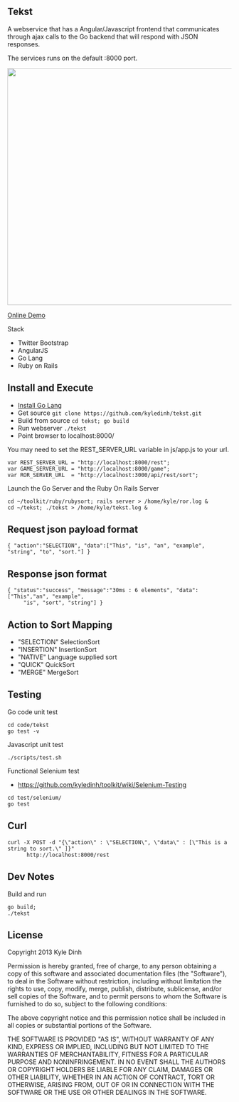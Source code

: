 Tekst
-----
A webservice that has a Angular/Javascript frontend that communicates through ajax calls to the Go backend that will respond with JSON responses.

The services runs on the default :8000 port.

<a href="http://kyledinh.com:8000/"><img src="https://lh5.googleusercontent.com/0E4nqO6llKpEu49I2Z37E8n_70MvzsNvyqjiOu-E-7QJvRZ3gKTJXB-MCBGj3sXQUBl8fQcvOU656PvZxFWNykhJS-N2amjCdaXceRNbenYY7TAXup6xx48-" 
height="531" width="600" /></a>

[Online Demo](http://kyledinh.com:8000/view/)

Stack
* Twitter Bootstrap
* AngularJS
* Go Lang
* Ruby on Rails

Install and Execute
-------------------
* [Install Go Lang](https://github.com/kyledinh/toolkit/wiki/Go)
* Get source `git clone https://github.com/kyledinh/tekst.git`
* Build from source `cd tekst; go build`
* Run webserver `./tekst`
* Point browser to localhost:8000/ 

You may need to set the REST_SERVER_URL variable in js/app.js to your url.
```
var REST_SERVER_URL = "http://localhost:8000/rest";
var GAME_SERVER_URL = "http://localhost:8000/game";
var ROR_SERVER_URL  = "http://localhost:3000/api/rest/sort";
```

Launch the Go Server and the Ruby On Rails Server
```
cd ~/toolkit/ruby/rubysort; rails server > /home/kyle/ror.log &
cd ~/tekst; ./tekst > /home/kyle/tekst.log &
```

Request json payload format
-------------------
```
{ "action":"SELECTION", "data":["This", "is", "an", "example", "string", "to", "sort."] }
```

Response json format
--------------------
```
{ "status":"success", "message":"30ms : 6 elements", "data": ["This","an", "example",
     "is", "sort", "string"] }
```

Action to Sort Mapping
----------------------
* "SELECTION" SelectionSort
* "INSERTION" InsertionSort
* "NATIVE" Language supplied sort
* "QUICK" QuickSort
* "MERGE" MergeSort

Testing
-------
Go code unit test
```
cd code/tekst
go test -v
```

Javascript unit test
```
./scripts/test.sh 
```

Functional Selenium test
* https://github.com/kyledinh/toolkit/wiki/Selenium-Testing


```
cd test/selenium/
go test
```

## Curl
```
curl -X POST -d "{\"action\" : \"SELECTION\", \"data\" : [\"This is a string to sort.\" ]}" 
      http://localhost:8000/rest
```

Dev Notes
---------
Build and run
```
go build;
./tekst
```

License
-------
Copyright 2013 Kyle Dinh

Permission is hereby granted, free of charge, to any person obtaining a copy
of this software and associated documentation files (the "Software"), to deal
in the Software without restriction, including without limitation the rights
to use, copy, modify, merge, publish, distribute, sublicense, and/or sell
copies of the Software, and to permit persons to whom the Software is
furnished to do so, subject to the following conditions:

The above copyright notice and this permission notice shall be included in
all copies or substantial portions of the Software.

THE SOFTWARE IS PROVIDED "AS IS", WITHOUT WARRANTY OF ANY KIND, EXPRESS OR
IMPLIED, INCLUDING BUT NOT LIMITED TO THE WARRANTIES OF MERCHANTABILITY,
FITNESS FOR A PARTICULAR PURPOSE AND NONINFRINGEMENT. IN NO EVENT SHALL THE
AUTHORS OR COPYRIGHT HOLDERS BE LIABLE FOR ANY CLAIM, DAMAGES OR OTHER
LIABILITY, WHETHER IN AN ACTION OF CONTRACT, TORT OR OTHERWISE, ARISING FROM,
OUT OF OR IN CONNECTION WITH THE SOFTWARE OR THE USE OR OTHER DEALINGS IN
THE SOFTWARE.
